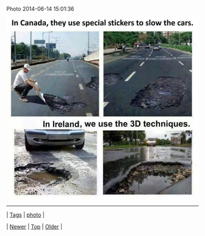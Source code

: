 <!--
title: Photo 2014-06-14 15
date: 2020-06-28T15:27:00.326Z
tags: photo
-->


Photo 2014-06-14 15:01:36

![](88764809201-0.jpg)

<!--BOTTOM-POST-NAVIGATION-->
---

| [Tags](tags.md) | [photo](tag-photo.md) |

| [Newer](88751992179.md) | [Top](index.md) | [Older](88782837145.md) |